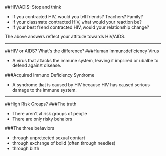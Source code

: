 ##HIV/ADIS: Stop and think
 - If you contracted HIV, would you tell friends? Teachers? Family?
 - If your classmate contracted HIV, what would your reaction be?
 - If your best friend contracted HIV, would your relationship change?

The above answers reflect your attitude towards HIV/AIDS.

---
##HIV or AIDS? What's the difference?
###Human Immunodeficiency Virus
 - A virus that attacks the immune system, leaving it impaired or ubalbe to defend against disease.

###Acquired Immuno Deficiency Syndrome
 - A syndrome that is caused by HIV because HIV has caused serious damage to the immune system.

---
##High Risk Groups?
###The truth
  - There aren't at risk groups of people
  - There are only risky behaiors

###The three behaviors
  - through unprotected sexual contact
  - through exchange of bolld (often through needles)
  - through birth